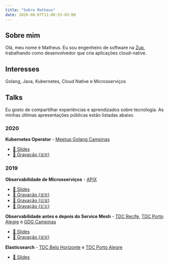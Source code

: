 ```yaml
---
title: "Sobre Matheus"
date: 2020-08-07T11:08:53-03:00
---
```


## Sobre mim
Olá, meu nome é Matheus. 
Eu sou engenheiro de software na [Zup](https://zup.com.br/), trabalhando como desenvolvedor que cria aplicações cloud-native.

## Interesses
Golang, Java, Kubernetes, Cloud Native e Microsserviços

## Talks
Eu gosto de compartilhar experiências e aprendizados sobre tecnologia.
As minhas últimas apresentações públicas estão listadas abaixo.

### 2020
**Kubernetes Operator** - [Meetup Golang Campinas](https://www.meetup.com/Golang-Campinas/)
 - [:page_with_curl: Slides](https://speakerdeck.com/matheusfm/kubernetes-operator-with-go)
 - [:movie_camera: Gravação (:brazil:)](https://youtu.be/YKGSUEdm9KU?t=321)

### 2019
**Observabilidade de Microsserviços** - [APIX](https://apix.com.br/)
- [:page_with_curl: Slides](https://speakerdeck.com/matheusfm/incorpore-a-supernanny-para-seus-microservices-e-entenda-o-que-andam-aprontando-em-producao)
- [:movie_camera: Gravação (:brazil:)](https://youtu.be/RI_cFUaQbTE)
- [:movie_camera: Gravação (:uk:)](https://youtu.be/Rr-eUjuNsT0)
- [:movie_camera: Gravação (:es:)](https://youtu.be/55o2dlPla5Q)

**Observabilidade antes e depois do Service Mesh** - [TDC Recife](https://thedevconf.com/tdc/2019/recife/trilha-arquitetura), [TDC Porto Alegre](https://thedevconf.com/tdc/2019/portoalegre/trilha-containers) e [GDG Campinas](https://www.meetup.com/gdgcampinas/)
- [:page_with_curl: Slides](https://speakerdeck.com/matheusfm/observability-before-and-after-service-mesh)
- [:movie_camera: Gravação (:brazil:)](https://youtu.be/5iYHqDEA8Fw?t=2549)

**Elasticsearch** - [TDC Belo Horizonte](https://thedevconf.com/tdc/2019/belohorizonte/trilha-bigdata-e-nosql) e [TDC Porto Alegre](https://thedevconf.com/tdc/2019/portoalegre/trilha-bigdata-e-nosql)
 - [:page_with_curl: Slides](https://speakerdeck.com/matheusfm/elasticsearch)
